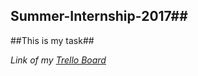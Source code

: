 ## Summer-Internship-2017##
##This is my task##

*Link of my [Trello Board](https://trello.com/b/yyotKLKC)*